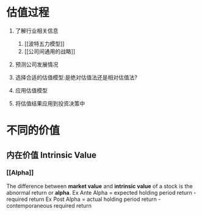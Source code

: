 # 估值过程
1. 了解行业相关信息
	1. [[波特五力模型]]
	2. [[公司间通用的战略]]

2. 预测公司发展情况
3. 选择合适的估值模型:是绝对估值法还是相对估值法?
4. 应用估值模型
5. 将估值结果应用到投资决策中

# 不同的价值
## 内在价值 Intrinsic Value
### [[Alpha]]
The difference between **market value** and **intrinsic value** of a stock is the abnormal return or **alpha**.
Ex Ante Alpha = expected holding period return - required return
Ex Post Alpha = actual holding period return - contemporaneous required return